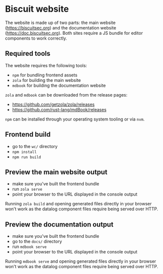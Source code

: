 # Biscuit website

The website is made up of two parts: the main website (<https://biscuitsec.org>)
and the documentation website (<https://doc.biscuitsec.org>). Both sites
require a JS bundle for editor components to work correctly.

## Required tools

The website requires the following tools:

- `npm` for bundling frontend assets
- `zola` for building the main website
- `mdbook` for building the documentation website

`zola` and `mdbook` can be downloaded from the release pages:

- <https://github.com/getzola/zola/releases>
- <https://github.com/rust-lang/mdBook/releases>

`npm` can be installed through your operating system tooling or via `nvm`.

## Frontend build 

- go to the `wc/` directory
- `npm install`
- `npm run build`

## Preview the main website output

- make sure you've built the frontend bundle
- run `zola serve`
- point your browser to the URL displayed in the console output

Running `zola build` and opening generated files directly in your browser won't
work as the datalog component files require being served over HTTP.

## Preview the documentation output

- make sure you've built the frontend bundle
- go to the `docs/` directory
- run `mdbook serve`
- point your browser to the URL displayed in the console output

Running `mdbook serve` and opening generated files directly in your browser won't
work as the datalog component files require being served over HTTP.

